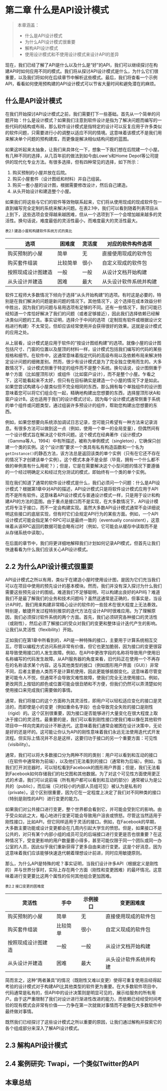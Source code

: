 # 第二章 什么是API设计模式

> 本章涵盖：
> - 什么是API设计模式
> - 为什么API设计模式很重要
> - 解构API设计模式
> - 使用设计模式和不使用设计模式来设计API的差异

现在，我们已经了解了API是什么以及什么是“好”的API，我们可以继续探讨在构建API时如何应用不同的模式。我们将从探讨API设计模式是什么，为什么它们很重要，以及我们将如何在后续章节中解析这些模式。最后，我们将查看一个示例API，看看如何使用预构建的API设计模式可以节省大量时间和避免潜在的麻烦。

## 什么是API设计模式

在我们开始探讨API设计模式之前，我们需要打下一些基础。首先从一个简单的问题开始：什么是设计模式？如果我们注意到软件设计是指为了解决问题而编写的一些代码的结构或布局，那么软件设计模式是指特定的设计可以反复应用于许多类似的软件问题，只需要进行小的调整以适应不同的情境。这意味着该模式不是我们用来解决单个问题的预构建库，而更像是解决相似结构问题的蓝图。

如果这听起来太抽象，让我们来具体化一下，想象一下我们想在后院建一个小屋。有几种不同的选择，从几百年前的做法到如今由Lowe's和Home Depot等公司提供的现代化专业方法。有很多选择，但有四种常见的选择，如下所示：

1. 购买预制的小屋并放在后院。
2. 购买小屋套件（设计图纸和材料）并自己组装。
3. 购买一套小屋的设计图，根据需要修改设计，然后自己建造。
4. 从头开始设计和建造整个小屋。

如果我们将这些与它们的软件等效物联系起来，它们将从使用现成的现成软件包一直到编写完全定制的系统来解决问题。在表2.1中，我们可以看到随着列表项目从上到下，这些选项会变得越来越困难，但从一个选项到下一个会增加越来越多的灵活性。换句话说，难度最低的灵活性最小，而难度最大的灵活性最大。

<small>表2.1 建造小屋和构建软件系统方式的类比</small>

| 选项 | 困难度 | 灵活度 | 对应的软件构件选项 |
| --- | --- | --- | --- |
| 购买预制的小屋 | 简单 | 无 | 直接使用现成的软件包 |
| 购买套件组装 | 比较简单 | 很小 | 自定义现成的软件包 |
| 按照现成设计图建造 | 一般 | 一般 | 从设计文档开始构建 |
| 从头设计并建造 | 困难 | 最大 | 从头设计软件系统并构建 |

软件工程师大多数情况下倾向于选择“从头开始构建”的选项。有时这是必要的，特别是在我们解决的问题是新问题的情况下。其他情况下，这个选择在成本效益分析中胜出，因为我们的问题与易用选项有足够的不同。还有一些情况下，我们可能已经知道一个库恰好解决了我们的问题（或者足够接近），因此我们选择依赖已经解决类似问题的工具。事实证明，选择介于中间的选项（定制现有软件或根据设计文档进行构建）不太常见，但却应该经常使用并会获得很好的效果。这就是设计模式的应用之处。

从上层看，设计模式是应用于软件的“按设计图纸构建”的选项。就像小屋的设计图包括尺寸、门窗的位置以及屋顶的材料一样，设计模式包括我们编写的代码的某些规格和细节。在软件中，这通常意味着指定代码的高级布局以及依赖布局来解决特定设计问题的细微差别。然而，很少有设计模式是为了完全独立使用而生的。大多数情况下，设计模式侧重于特定的组件而不是整个系统。换句话说，设计图侧重于单个方面（比如屋顶形状）或组件（比如窗户设计），而不是整个小屋。乍看之下，这可能看起来不太好，但只有在目标确实是建造一个小屋的情况下才是如此。如果您尝试构建与小屋类似但不完全相同的东西，那么拥有每个单独组件的设计图意味着您可以将它们组合在一起，精确地构建出您想要的东西，选择屋顶形状A和窗户设计B。这也适用于我们的设计模式讨论，因为每个设计模式通常侧重于系统的单个组件或问题类型，通过组装许多预设计的组件，帮助您构建出您想要的东西。

例如，如果您想要向系统添加调试日志记录，您可能只希望有一种方法来记录消息。有很多方法可以做到这一点（例如，使用一个单一的全局变量），但偶然间有一个设计模式旨在解决这个软件问题。这个模式在经典著作《设计模式》（Gamma等人，1994）中有所描述，被称为单例模式（singleton），它确保只创建一个类的实例。这个“设计图”要求一个类具有私有构造函数和一个名为`getInstance()`的静态方法，该方法总是返回该类的单个实例（只有在它还不存在的情况下才创建该单个实例）。这个模式本身不是全部（毕竟，拥有一个什么都不做的单例类有什么用呢？）；但是，它是在需要解决这个小型问题的情况下要遵循的一个经过明确定义和经过充分测试的模式，即始终有一个类的单个实例。

现在我们知道了通常的软件设计模式是什么，我们必须问一个问题：什么是API设计模式？根据第1章中对API的描述，API设计模式只是将软件设计模式应用于API而不是所有软件。这意味着API设计模式与普通设计模式一样，只是用于设计和构建API的方法的蓝图。由于重点是接口而不是实现，在大多数情况下，API设计模式将专注于接口，而不一定会构建实现。虽然大多数API设计模式通常不会详细说明这些接口的底层实现，但有时它们会规定API行为的某些方面。例如，一个API设计模式可能会指定某个RPC可以是最终一致的（eventually consistent），这意味着从该RPC返回的数据可能会略有过时（例如，它可能会从缓存中读取而不是从存储系统中读取）。

在后面的章节中，我们将更详细地解释我们计划如何记录API模式，但首先让我们快速看看为什么我们应该关心API设计模式。

## 2.2 为什么API设计模式很重要

API设计模式之所以有用，类似于在建造小屋时使用设计图，是因为它们充当我们可以在项目中使用的预先设计的基本模块。然而，我们并没有深入探讨为什么我们需要这些预先设计的图纸。难道我们不足够聪明，可以构建出良好的API吗？难道我们不是最了解我们的业务和技术问题吗？虽然这通常是正确的，但事实是，当设计API时，我们用来构建非常精心设计的软件的一些技术在很大程度上无法奏效。特别是，敏捷开发过程特别推崇的迭代方法在设计API时很难应用。为了理解原因，我们必须探讨软件系统的两个方面。首先，我们必须研究各种接口的灵活性（或刚性），然后必须了解接口的受众对我们的变更和整体设计迭代产生的影响。让我们从灵活性（flexibility）开始。

正如我们在第1章中所看到的，API是一种特殊的接口，主要用于计算系统相互交互。尽管以编程方式访问系统非常有价值，但它也更加脆弱，因为接口的变更很容易导致使用接口的人发生故障。例如，在API中更改字段的名称将导致用户使用旧名称编写的代码发生故障。从API服务器的角度来看，旧代码正在使用一个不再存在的名称请求某个内容。这与其他类型的接口（例如图形用户界面（GUI））非常不同，后者主要由人类而不是计算机使用，因此更能够抵御变化。这意味着尽管变更可能令人不悦，但通常不会导致灾难性故障，使我们完全无法使用接口。例如，更改网页上按钮的颜色或位置可能会很丑陋和不方便，但我们仍然可以弄清楚如何使用接口来完成我们需要做的事情。

通常，我们将接口的这个方面称为其灵活性，即用户可以轻松适应变化的接口是灵活的，而即使是小的变更（例如重命名字段）也会导致完全失败的接口是刚性（rigid）的。这个区别很重要，因为接口是否能够进行大量变化在很大程度上取决于接口的灵活性。最重要的是，我们可以看到刚性接口使我们难以像在其他软件项目中一样向完美的设计不断迭代。这意味着我们通常会被困在设计决策中，无论是好的还是坏的。这可能让你认为API的刚性意味着我们永远无法使用迭代式开发流程。但实际上情况并不总是这样，这要归功于接口的另一个重要方面：可见性（visibility）。

通常，我们可以将大多数接口分为两种不同的类别：用户可以看到和互动的接口（在软件中通常称为前端），以及他们无法看到的接口（通常称为后端）。例如，当我们打开浏览器时，可以轻松看到Facebook的图形用户界面；但是，我们无法看到Facebook如何存储我们的社交图和其他数据。为了对这个可见性方面使用更正式的术语，我们可以说前端（所有用户都可以看到和互动的部分）通常被认为是公共的（public），而后端（只对较小的内部人员组可见）被认为是私有的（private）。这个区别很重要，因为它在一定程度上决定了我们对不同种类的接口（特别是刚性的API）进行变更的能力。

如果我们对公共接口进行变更，整个世界都会看到它，并可能会受到它的影响。由于受众如此之大，粗心地进行变更可能会导致用户沮丧或愤怒。尽管这当然适用于刚性接口，比如API，但它同样适用于灵活的接口。例如，在Facebook的早期，大多数主要功能或设计变更都会在几周内引起大学生的愤怒。但是，如果接口不是公共的，对只有某个内部小组的成员可见的后端接口进行变更是否也很重要？在这种情况下，受变更影响的用户数量要小得多，甚至可能仅限于同一个团队或同一办公室的人员，因此似乎我们重新获得了更多自由来进行变更。这是个好消息，因为这意味着我们应该能够快速迭代朝着理想设计前进，同时应用敏捷原则。

那么，为什么API是特殊的呢？事实证明，当我们设计许多API（根据定义是刚性的）并与世界分享时，实际上存在两个方面（刚性和变更困难）的最坏情况。这意味着进行变更要比这两个属性的任何其他组合更加困难。

<small>表2.2 接口变更的困难度</small>

| 灵活性 | 手中 | 示例接口 | 变更困难度 |
| --- | --- | --- | --- |
| 购买预制的小屋 | 简单 | 无 | 直接使用现成的软件包 |
| 购买套件组装 | 比较简单 | 很小 | 自定义现成的软件包 |
| 按照现成设计图建造 | 一般 | 一般 | 从设计文档开始构建 |
| 从头设计并建造 | 困难 | 最大 | 从头设计软件系统并构建 |

简而言之，这种“两者兼具”的情况（既刚性又难以变更）使得可重复使用且经得起考验的设计模式对于构建API比其他类型的软件更为重要。在大多数软件项目中，代码通常是私有的，但API中的设计决策则是明显可见的，展示给服务的所有用户。由于这严重限制了我们对设计进行渐进性改进的能力，而依赖已经经受时间考验的现有模式会非常有价值——力争在第一次就做对事情而不是像在大多数软件中最终做对事情。

既然我们已经探讨了这些设计模式之所以重要的原因，让我们通过解构并探索它的各个组成部分来深入了解API设计模式。

## 2.3 解构API设计模式

## 2.4 案例研究: Twapi，一个类似Twitter的API

## 本章总结
